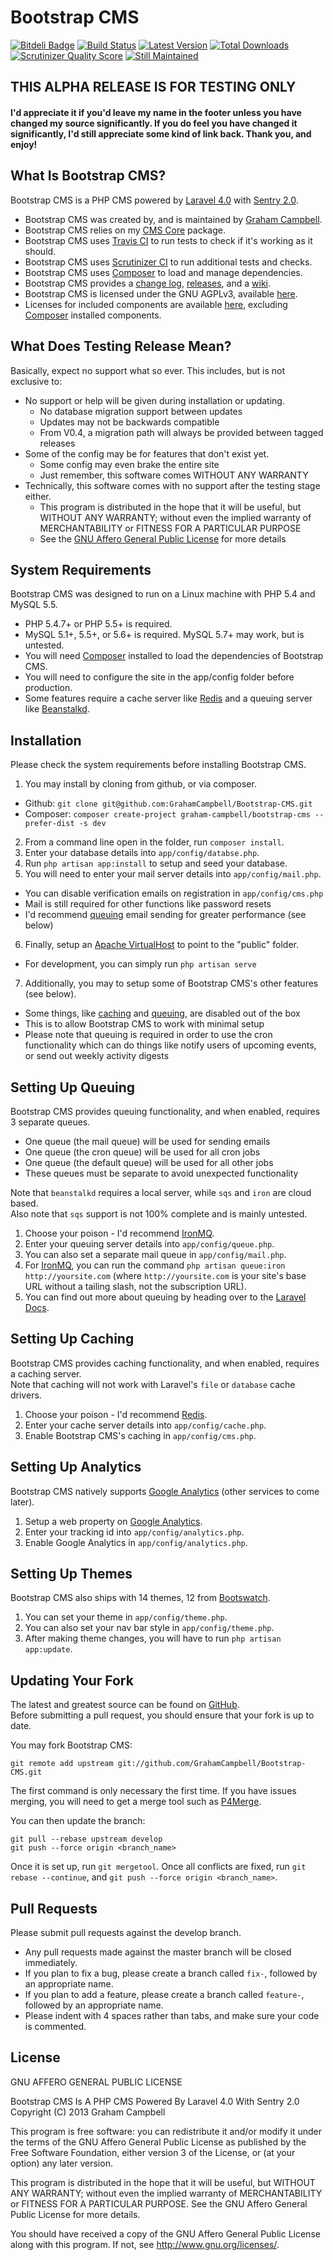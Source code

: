 Bootstrap CMS
=============


[![Bitdeli Badge](https://d2weczhvl823v0.cloudfront.net/GrahamCampbell/Bootstrap-CMS/trend.png)](https://bitdeli.com/free "Bitdeli Badge")
[![Build Status](https://travis-ci.org/GrahamCampbell/Bootstrap-CMS.png?branch=master)](https://travis-ci.org/GrahamCampbell/Bootstrap-CMS)
[![Latest Version](https://poser.pugx.org/graham-campbell/bootstrap-cms/v/stable.png)](https://packagist.org/packages/graham-campbell/bootstrap-cms)
[![Total Downloads](https://poser.pugx.org/graham-campbell/bootstrap-cms/downloads.png)](https://packagist.org/packages/graham-campbell/bootstrap-cms)
[![Scrutinizer Quality Score](https://scrutinizer-ci.com/g/GrahamCampbell/Bootstrap-CMS/badges/quality-score.png?s=df19b33e11d486109decb5c9c78b1d7d049ddde6)](https://scrutinizer-ci.com/g/GrahamCampbell/Bootstrap-CMS)
[![Still Maintained](http://stillmaintained.com/GrahamCampbell/Bootstrap-CMS.png)](http://stillmaintained.com/GrahamCampbell/Bootstrap-CMS)


## THIS ALPHA RELEASE IS FOR TESTING ONLY

#### I'd appreciate it if you'd leave my name in the footer unless you have changed my source significantly. If you do feel you have changed it significantly, I'd still appreciate some kind of link back. Thank you, and enjoy!


## What Is Bootstrap CMS?

Bootstrap CMS is a PHP CMS powered by [Laravel 4.0](http://laravel.com) with [Sentry 2.0](http://docs.cartalyst.com/sentry-2).  

* Bootstrap CMS was created by, and is maintained by [Graham Campbell](https://github.com/GrahamCampbell).  
* Bootstrap CMS relies on my [CMS Core](https://github.com/GrahamCampbell/CMS-Core) package.  
* Bootstrap CMS uses [Travis CI](https://travis-ci.org/GrahamCampbell/Bootstrap-CMS) to run tests to check if it's working as it should.  
* Bootstrap CMS uses [Scrutinizer CI](https://scrutinizer-ci.com/g/GrahamCampbell/Bootstrap-CMS) to run additional tests and checks.  
* Bootstrap CMS uses [Composer](https://getcomposer.org) to load and manage dependencies.  
* Bootstrap CMS provides a [change log](https://github.com/GrahamCampbell/Bootstrap-CMS/blob/master/CHANGELOG.md), [releases](https://github.com/GrahamCampbell/Bootstrap-CMS/releases), and a [wiki](https://github.com/GrahamCampbell/Bootstrap-CMS/wiki).  
* Bootstrap CMS is licensed under the GNU AGPLv3, available [here](https://github.com/GrahamCampbell/Bootstrap-CMS/blob/master/LICENSE.md).  
* Licenses for included components are available [here](https://github.com/GrahamCampbell/Bootstrap-CMS/tree/master/licenses), excluding [Composer](https://getcomposer.org) installed components.  


## What Does Testing Release Mean?

Basically, expect no support what so ever. This includes, but is not exclusive to:  

* No support or help will be given during installation or updating.  
  * No database migration support between updates
  * Updates may not be backwards compatible
  * From V0.4, a migration path will always be provided between tagged releases
* Some of the config may be for features that don't exist yet.  
  * Some config may even brake the entire site
  * Just remember, this software comes WITHOUT ANY WARRANTY
* Technically, this software comes with no support after the testing stage either.  
  * This program is distributed in the hope that it will be useful, but WITHOUT ANY WARRANTY; without even the implied warranty of MERCHANTABILITY or FITNESS FOR A PARTICULAR PURPOSE
  * See the [GNU Affero General Public License](http://www.gnu.org/licenses/agpl-3.0.html) for more details


## System Requirements

Bootstrap CMS was designed to run on a Linux machine with PHP 5.4 and MySQL 5.5.  

* PHP 5.4.7+ or PHP 5.5+ is required.
* MySQL 5.1+, 5.5+, or 5.6+ is required. MySQL 5.7+ may work, but is untested.  
* You will need [Composer](https://getcomposer.org) installed to load the dependencies of Bootstrap CMS.  
* You will need to configure the site in the app/config folder before production.  
* Some features require a cache server like [Redis](http://redis.io) and a queuing server like [Beanstalkd](http://kr.github.io/beanstalkd).  


## Installation

Please check the system requirements before installing Bootstrap CMS.  

1. You may install by cloning from github, or via composer.  
  * Github: `git clone git@github.com:GrahamCampbell/Bootstrap-CMS.git`
  * Composer: `composer create-project graham-campbell/bootstrap-cms --prefer-dist -s dev`
2. From a command line open in the folder, run `composer install`.  
3. Enter your database details into `app/config/databse.php`.  
4. Run `php artisan app:install` to setup and seed your database.  
5. You will need to enter your mail server details into `app/config/mail.php`.  
  * You can disable verification emails on registration in `app/config/cms.php`
  * Mail is still required for other functions like password resets
  * I'd recommend [queuing](#setting-up-queing) email sending for greater performance (see below)
6. Finally, setup an [Apache VirtualHost](http://httpd.apache.org/docs/current/vhosts/examples.html) to point to the "public" folder.
  * For development, you can simply run `php artisan serve`
7. Additionally, you may to setup some of Bootstrap CMS's other features (see below).  
  * Some things, like [caching](#setting-up-caching) and [queuing](#setting-up-queing), are disabled out of the box
  * This is to allow Bootstrap CMS to work with minimal setup
  * Please note that queuing is required in order to use the cron functionality which can do things like notify users of upcoming events, or send out weekly activity digests


## Setting Up Queuing

Bootstrap CMS provides queuing functionality, and when enabled, requires 3 separate queues.  
  * One queue (the mail queue) will be used for sending emails
  * One queue (the cron queue) will be used for all cron jobs
  * One queue (the default queue) will be used for all other jobs
  * These queues must be separate to avoid unexpected functionality

Note that `beanstalkd` requires a local server, while `sqs` and `iron` are cloud based.  
Also note that `sqs` support is not 100% complete and is mainly untested.  

1. Choose your poison - I'd recommend [IronMQ](http://www.iron.io/mq).  
2. Enter your queuing server details into `app/config/queue.php`.  
3. You can also set a separate mail queue in `app/config/mail.php`.  
4. For [IronMQ](http://www.iron.io/mq), you can run the command `php artisan queue:iron http://yoursite.com` (where `http://yoursite.com` is your site's base URL without a tailing slash, not the subscription URL).  
5. You can find out more about queuing by heading over to the [Laravel Docs](http://laravel.com/docs/queues).  


## Setting Up Caching

Bootstrap CMS provides caching functionality, and when enabled, requires a caching server.  
Note that caching will not work with Laravel's `file` or `database` cache drivers.  

1. Choose your poison - I'd recommend [Redis](http://redis.io).  
2. Enter your cache server details into `app/config/cache.php`.  
3. Enable Bootstrap CMS's caching in `app/config/cms.php`.  


## Setting Up Analytics

Bootstrap CMS natively supports [Google Analytics](http://www.google.com/analytics) (other services to come later).  

1. Setup a web property on [Google Analytics](http://www.google.com/analytics).  
2. Enter your tracking id into `app/config/analytics.php`.  
3. Enable Google Analytics in `app/config/analytics.php`.  


## Setting Up Themes

Bootstrap CMS also ships with 14 themes, 12 from [Bootswatch](http://bootswatch.com).  

1. You can set your theme in `app/config/theme.php`.  
2. You can also set your nav bar style in `app/config/theme.php`.  
3. After making theme changes, you will have to run `php artisan app:update`.  


## Updating Your Fork

The latest and greatest source can be found on [GitHub](https://github.com/GrahamCampbell/Bootstrap-CMS).  
Before submitting a pull request, you should ensure that your fork is up to date.  

You may fork Bootstrap CMS:  

    git remote add upstream git://github.com/GrahamCampbell/Bootstrap-CMS.git

The first command is only necessary the first time. If you have issues merging, you will need to get a merge tool such as [P4Merge](http://perforce.com/product/components/perforce_visual_merge_and_diff_tools).  

You can then update the branch:  

    git pull --rebase upstream develop
    git push --force origin <branch_name>

Once it is set up, run `git mergetool`. Once all conflicts are fixed, run `git rebase --continue`, and `git push --force origin <branch_name>`.  


## Pull Requests

Please submit pull requests against the develop branch.  

* Any pull requests made against the master branch will be closed immediately.  
* If you plan to fix a bug, please create a branch called `fix-`, followed by an appropriate name.  
* If you plan to add a feature, please create a branch called `feature-`, followed by an appropriate name.  
* Please indent with 4 spaces rather than tabs, and make sure your code is commented.  


## License

GNU AFFERO GENERAL PUBLIC LICENSE  

Bootstrap CMS Is A PHP CMS Powered By Laravel 4.0 With Sentry 2.0  
Copyright (C) 2013  Graham Campbell  

This program is free software: you can redistribute it and/or modify
it under the terms of the GNU Affero General Public License as published by
the Free Software Foundation, either version 3 of the License, or
(at your option) any later version.  

This program is distributed in the hope that it will be useful,
but WITHOUT ANY WARRANTY; without even the implied warranty of
MERCHANTABILITY or FITNESS FOR A PARTICULAR PURPOSE.  See the
GNU Affero General Public License for more details.  

You should have received a copy of the GNU Affero General Public License
along with this program.  If not, see <http://www.gnu.org/licenses/>.  
